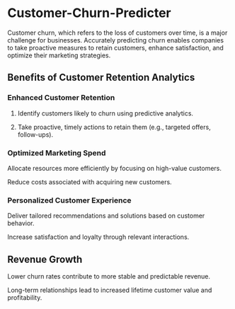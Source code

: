 # Customer-Churn-Predicter
Customer churn, which refers to the loss of customers over time, is a major challenge for businesses. Accurately predicting churn enables companies to take proactive measures to retain customers, enhance satisfaction, and optimize their marketing strategies.

## Benefits of Customer Retention Analytics
### Enhanced Customer Retention

1. Identify customers likely to churn using predictive analytics.

2. Take proactive, timely actions to retain them (e.g., targeted offers, follow-ups).

### Optimized Marketing Spend

Allocate resources more efficiently by focusing on high-value customers.

Reduce costs associated with acquiring new customers.

### Personalized Customer Experience

Deliver tailored recommendations and solutions based on customer behavior.

Increase satisfaction and loyalty through relevant interactions.

## Revenue Growth

Lower churn rates contribute to more stable and predictable revenue.

Long-term relationships lead to increased lifetime customer value and profitability.

